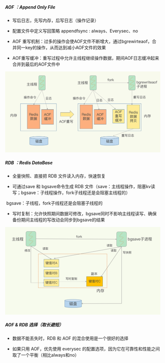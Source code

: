 ##### AOF ：Append Only File

* 写后日志，先写内存，后写日志（操作记录）

* 配置文件中定义写回策略 appendfsync : always、Everysec、no
* AOF 重写机制：过多的操作会使AOF文件不断增大，通过bgrewirteaof，合并同一key的操作，从而达到减小AOF文件的效果
* AOF重写缓冲：重写过程中允许主线程继续操作数据，期间AOF日志缓冲起来合并到最后的AOF文件中

<img src="pic/AOF.jpg" width=700 />



##### RDB ：Redis DataBase

* 全量快照、直接把 RDB 文件读入内存，快速恢复

* 可通过save 和 bgsave命令生成 RDB 文件（save：主线程操作，阻塞kv读写；bgsave：子线程操作，fork子线程还是会阻塞主线程的）

​       bgsave：子线程，fork子线程还是会阻塞子线程的

* 写时复制：允许快照期间数据可修改，bgsave同时不影响主线程读写、确保备份期间主线程的写改动会同步到bgsave的结果

<img src="pic/RDB.jpg" width=700 />



##### AOF & RDB 选择（取长避短）

* 数据不能丢失时，RDB 和 AOF 的混合使用是一个很好的选择

* 如果只用 AOF，优先使用 everysec 的配置选项，因为它在可靠性和性能之间取了一个平衡（相比always和no）